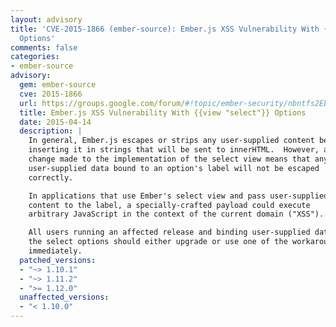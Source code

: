 ```yaml
---
layout: advisory
title: 'CVE-2015-1866 (ember-source): Ember.js XSS Vulnerability With {{view "select"}}
  Options'
comments: false
categories:
- ember-source
advisory:
  gem: ember-source
  cve: 2015-1866
  url: https://groups.google.com/forum/#!topic/ember-security/nbntfs2EbRU
  title: Ember.js XSS Vulnerability With {{view "select"}} Options
  date: 2015-04-14
  description: |
    In general, Ember.js escapes or strips any user-supplied content before
    inserting it in strings that will be sent to innerHTML.  However, a
    change made to the implementation of the select view means that any
    user-supplied data bound to an option's label will not be escaped
    correctly.

    In applications that use Ember's select view and pass user-supplied
    content to the label, a specially-crafted payload could execute
    arbitrary JavaScript in the context of the current domain ("XSS").

    All users running an affected release and binding user-supplied data to
    the select options should either upgrade or use one of the workarounds
    immediately.
  patched_versions:
  - "~> 1.10.1"
  - "~> 1.11.2"
  - ">= 1.12.0"
  unaffected_versions:
  - "< 1.10.0"
---
```

